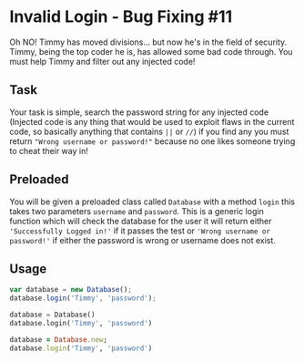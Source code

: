 # Invalid Login - Bug Fixing #11

Oh NO! Timmy has moved divisions... but now he's in the field of security. Timmy, being the top coder he is, has allowed some bad code through. You must help Timmy and filter out any injected code!

## Task

Your task is simple, search the password string for any injected code (Injected code is any thing that would be used to exploit flaws in the current code, so basically anything that contains `||` or `//`) if you find any you must return `"Wrong username or password!"` because no one likes someone trying to cheat their way in!


## Preloaded

You will be given a preloaded class called `Database` with a method `login` this takes two parameters `username` and `password`. This is a generic login function which will check the database for the user it will return either `'Successfully Logged in!'` if it passes the test or `'Wrong username or password!'` if either the password is wrong or username does not exist.


## Usage

```javascript
var database = new Database();
database.login('Timmy', 'password');
```
```python
database = Database()
database.login('Timmy', 'password')
```
```ruby
database = Database.new;
database.login('Timmy', 'password')
```